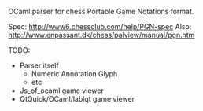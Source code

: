 OCaml parser for chess Portable Game Notations format.

Spec: http://www6.chessclub.com/help/PGN-spec
Also: http://www.enpassant.dk/chess/palview/manual/pgn.htm

TODO:
- Parser itself
  * Numeric Annotation Glyph
  * etc
- Js_of_ocaml game viewer
- QtQuick/OCaml/lablqt game viewer